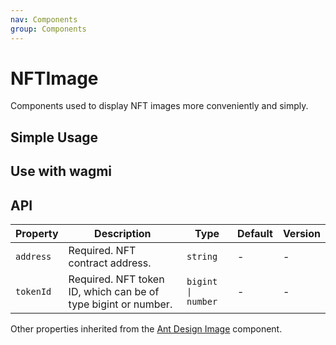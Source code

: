```yaml
---
nav: Components
group: Components
---
```


# NFTImage

Components used to display NFT images more conveniently and simply.

## Simple Usage

<code src="./demos/simple.tsx"></code>

## Use with wagmi

<code src="./demos/wagmi.tsx"></code>

## API

| Property | Description | Type | Default | Version |
| --- | --- | --- | --- | --- |
| `address` | Required. NFT contract address. | `string` | - | - |
| `tokenId` | Required. NFT token ID, which can be of type bigint or number. | `bigint \| number` | - | - |

Other properties inherited from the [Ant Design Image](https://ant-design.antgroup.com/components/image) component.
